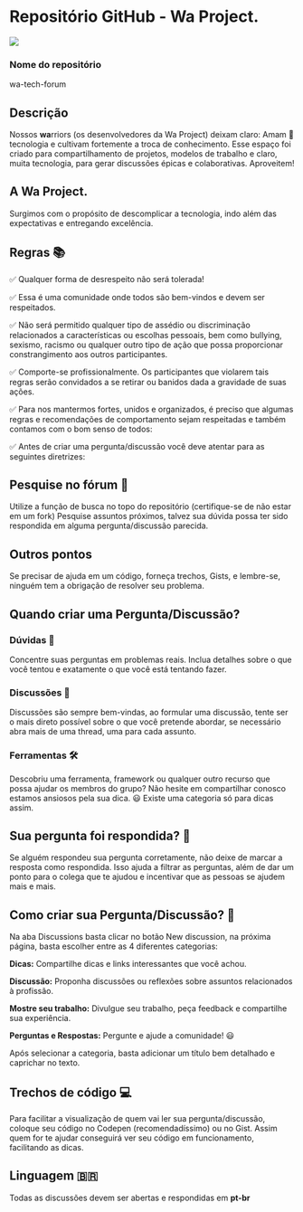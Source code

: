  # Repositório GitHub - Wa Project.
![](RackMultipart20210610-4-isec15_html_37f3b205ae6d555c.png)
### Nome do repositório
wa-tech-forum
## Descrição
Nossos **wa**rriors (os desenvolvedores da Wa Project) deixam claro:
Amam 💙 tecnologia e cultivam fortemente a troca de conhecimento.
Esse espaço foi criado para compartilhamento de projetos, modelos de trabalho e claro, muita tecnologia, para gerar discussões épicas e colaborativas.
Aproveitem!
## A Wa Project.
Surgimos com o propósito de descomplicar a tecnologia, indo além das expectativas e entregando excelência.
## Regras 📚
✅ Qualquer forma de desrespeito não será tolerada!

✅ Essa é uma comunidade onde todos são bem-vindos e devem ser respeitados.

✅ Não será permitido qualquer tipo de assédio ou discriminação relacionados a características ou escolhas pessoais, bem como bullying, sexismo, racismo ou qualquer outro tipo de ação que possa proporcionar constrangimento aos outros participantes.

✅ Comporte-se profissionalmente. Os participantes que violarem tais regras serão convidados a se retirar ou banidos dada a gravidade de suas ações.

✅ Para nos mantermos fortes, unidos e organizados, é preciso que algumas regras e recomendações de comportamento sejam respeitadas e também contamos com o bom senso de todos:

✅ Antes de criar uma pergunta/discussão você deve atentar para as seguintes diretrizes:
## Pesquise no fórum 🔎
Utilize a função de busca no topo do repositório (certifique-se de não estar em um fork)
Pesquise assuntos próximos, talvez sua dúvida possa ter sido respondida em alguma pergunta/discussão parecida.
## Outros pontos
Se precisar de ajuda em um código, forneça trechos, Gists, e lembre-se, ninguém tem a obrigação de resolver seu problema.
## Quando criar uma Pergunta/Discussão?
### Dúvidas 🔦
Concentre suas perguntas em problemas reais. Inclua detalhes sobre o que você tentou e exatamente o que você está tentando fazer.
### Discussões 💬
Discussões são sempre bem-vindas, ao formular uma discussão, tente ser o mais direto possível sobre o que você pretende abordar, se necessário abra mais de uma thread, uma para cada assunto.
### Ferramentas 🛠
Descobriu uma ferramenta, framework ou qualquer outro recurso que possa ajudar os membros do grupo? Não hesite em compartilhar conosco estamos ansiosos pela sua dica. 😃 Existe uma categoria só para dicas assim.
## Sua pergunta foi respondida? 📓
Se alguém respondeu sua pergunta corretamente, não deixe de marcar a resposta como respondida. Isso ajuda a filtrar as perguntas, além de dar um ponto para o colega que te ajudou e incentivar que as pessoas se ajudem mais e mais.
## Como criar sua Pergunta/Discussão? 📝
Na aba Discussions basta clicar no botão New discussion, na próxima página, basta escolher entre as 4 diferentes categorias:

**Dicas:** Compartilhe dicas e links interessantes que você achou.

**Discussão:** Proponha discussões ou reflexões sobre assuntos relacionados à profissão.

**Mostre seu trabalho:** Divulgue seu trabalho, peça feedback e compartilhe sua experiência.

**Perguntas e Respostas:** Pergunte e ajude a comunidade! 😃

Após selecionar a categoria, basta adicionar um título bem detalhado e caprichar no texto.
## Trechos de código 💻
Para facilitar a visualização de quem vai ler sua pergunta/discussão, coloque seu código no Codepen (recomendadíssimo) ou no Gist. Assim quem for te ajudar conseguirá ver seu código em funcionamento, facilitando as dicas.
## Linguagem 🇧🇷
Todas as discussões devem ser abertas e respondidas em **pt-br**